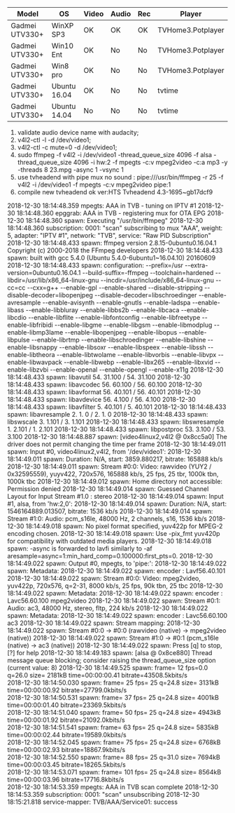 Model|OS|Video|Audio|Rec|Player
-|-|-|-|-|-
Gadmei UTV330+|WinXP SP3|OK|OK|OK|TVHome3.Potplayer
Gadmei UTV330+|Win10 Ent|OK|No|No|TVHome3.Potplayer
Gadmei UTV330+|Win8 pro|OK|No|No|TVHome3.Potplayer
Gadmei UTV330+|Ubuntu 16.04|OK|No|No|tvtime
Gadmei UTV330+|Ubuntu 14.04|No|No|No|tvtime

1. validate audio device name with audacity;
2. v4l2-ctl -l -d /dev/video1;
3. v4l2-ctl -c mute=0 -d /dev/video1;
4. sudo ffmpeg -f v4l2 -i /dev/video1 -thread_queue_size 4096 -f alsa -thread_queue_size 4096 -i hw:2 -f mpegts -c:v mpeg2video -c:a mp3 -y -threads 8 23.mpg -async 1 -vsync 1
5. use tvheadend with pipe mux no sound : pipe:///usr/bin/ffmpeg -r 25 -f v4l2 -i /dev/video1 -f mpegts -c:v mpeg2video pipe:1
6. compile new tvheadend ok ver:HTS Tvheadend 4.3-1695~gb17dcf9

2018-12-30 18:14:48.359 mpegts: AAA in TVB - tuning on IPTV #1
2018-12-30 18:14:48.360 epggrab: AAA in TVB - registering mux for OTA EPG
2018-12-30 18:14:48.360 spawn: Executing "/usr/bin/ffmpeg"
2018-12-30 18:14:48.360 subscription: 0001: "scan" subscribing to mux "AAA", weight: 5, adapter: "IPTV #1", network: "TVB", service: "Raw PID Subscription"
2018-12-30 18:14:48.433 spawn: ffmpeg version 2.8.15-0ubuntu0.16.04.1 Copyright (c) 2000-2018 the FFmpeg developers
2018-12-30 18:14:48.433 spawn:   built with gcc 5.4.0 (Ubuntu 5.4.0-6ubuntu1~16.04.10) 20160609
2018-12-30 18:14:48.433 spawn:   configuration: --prefix=/usr --extra-version=0ubuntu0.16.04.1 --build-suffix=-ffmpeg --toolchain=hardened --libdir=/usr/lib/x86_64-linux-gnu --incdir=/usr/include/x86_64-linux-gnu --cc=cc --cxx=g++ --enable-gpl --enable-shared --disable-stripping --disable-decoder=libopenjpeg --disable-decoder=libschroedinger --enable-avresample --enable-avisynth --enable-gnutls --enable-ladspa --enable-libass --enable-libbluray --enable-libbs2b --enable-libcaca --enable-libcdio --enable-libflite --enable-libfontconfig --enable-libfreetype --enable-libfribidi --enable-libgme --enable-libgsm --enable-libmodplug --enable-libmp3lame --enable-libopenjpeg --enable-libopus --enable-libpulse --enable-librtmp --enable-libschroedinger --enable-libshine --enable-libsnappy --enable-libsoxr --enable-libspeex --enable-libssh --enable-libtheora --enable-libtwolame --enable-libvorbis --enable-libvpx --enable-libwavpack --enable-libwebp --enable-libx265 --enable-libxvid --enable-libzvbi --enable-openal --enable-opengl --enable-x11g
2018-12-30 18:14:48.433 spawn:   libavutil      54. 31.100 / 54. 31.100
2018-12-30 18:14:48.433 spawn:   libavcodec     56. 60.100 / 56. 60.100
2018-12-30 18:14:48.433 spawn:   libavformat    56. 40.101 / 56. 40.101
2018-12-30 18:14:48.433 spawn:   libavdevice    56.  4.100 / 56.  4.100
2018-12-30 18:14:48.433 spawn:   libavfilter     5. 40.101 /  5. 40.101
2018-12-30 18:14:48.433 spawn:   libavresample   2.  1.  0 /  2.  1.  0
2018-12-30 18:14:48.433 spawn:   libswscale      3.  1.101 /  3.  1.101
2018-12-30 18:14:48.433 spawn:   libswresample   1.  2.101 /  1.  2.101
2018-12-30 18:14:48.433 spawn:   libpostproc    53.  3.100 / 53.  3.100
2018-12-30 18:14:48.887 spawn: [video4linux2,v4l2 @ 0x8cc5a0] The driver does not permit changing the time per frame
2018-12-30 18:14:49.011 spawn: Input #0, video4linux2,v4l2, from '/dev/video1':
2018-12-30 18:14:49.011 spawn:   Duration: N/A, start: 3859.880217, bitrate: 165888 kb/s
2018-12-30 18:14:49.011 spawn:     Stream #0:0: Video: rawvideo (YUY2 / 0x32595559), yuyv422, 720x576, 165888 kb/s, 25 fps, 25 tbr, 1000k tbn, 1000k tbc
2018-12-30 18:14:49.012 spawn: Home directory not accessible: Permission denied
2018-12-30 18:14:49.014 spawn: Guessed Channel Layout for  Input Stream #1.0 : stereo
2018-12-30 18:14:49.014 spawn: Input #1, alsa, from 'hw:2,0':
2018-12-30 18:14:49.014 spawn:   Duration: N/A, start: 1546164889.013507, bitrate: 1536 kb/s
2018-12-30 18:14:49.014 spawn:     Stream #1:0: Audio: pcm_s16le, 48000 Hz, 2 channels, s16, 1536 kb/s
2018-12-30 18:14:49.018 spawn: No pixel format specified, yuv422p for MPEG-2 encoding chosen.
2018-12-30 18:14:49.018 spawn: Use -pix_fmt yuv420p for compatibility with outdated media players.
2018-12-30 18:14:49.018 spawn: -async is forwarded to lavfi similarly to -af aresample=async=1:min_hard_comp=0.100000:first_pts=0.
2018-12-30 18:14:49.022 spawn: Output #0, mpegts, to 'pipe:':
2018-12-30 18:14:49.022 spawn:   Metadata:
2018-12-30 18:14:49.022 spawn:     encoder         : Lavf56.40.101
2018-12-30 18:14:49.022 spawn:     Stream #0:0: Video: mpeg2video, yuv422p, 720x576, q=2-31, 8000 kb/s, 25 fps, 90k tbn, 25 tbc
2018-12-30 18:14:49.022 spawn:     Metadata:
2018-12-30 18:14:49.022 spawn:       encoder         : Lavc56.60.100 mpeg2video
2018-12-30 18:14:49.022 spawn:     Stream #0:1: Audio: ac3, 48000 Hz, stereo, fltp, 224 kb/s
2018-12-30 18:14:49.022 spawn:     Metadata:
2018-12-30 18:14:49.022 spawn:       encoder         : Lavc56.60.100 ac3
2018-12-30 18:14:49.022 spawn: Stream mapping:
2018-12-30 18:14:49.022 spawn:   Stream #0:0 -> #0:0 (rawvideo (native) -> mpeg2video (native))
2018-12-30 18:14:49.022 spawn:   Stream #1:0 -> #0:1 (pcm_s16le (native) -> ac3 (native))
2018-12-30 18:14:49.022 spawn: Press [q] to stop, [?] for help
2018-12-30 18:14:49.183 spawn: [alsa @ 0x8ce880] Thread message queue blocking; consider raising the thread_queue_size option (current value: 8)
2018-12-30 18:14:49.525 spawn: frame=   12 fps=0.0 q=26.0 size=    2181kB time=00:00:00.41 bitrate=43508.5kbits/s    
2018-12-30 18:14:50.030 spawn: frame=   25 fps= 25 q=24.8 size=    3131kB time=00:00:00.92 bitrate=27799.0kbits/s    
2018-12-30 18:14:50.531 spawn: frame=   37 fps= 25 q=24.8 size=    4001kB time=00:00:01.40 bitrate=23369.5kbits/s    
2018-12-30 18:14:51.040 spawn: frame=   50 fps= 25 q=24.8 size=    4943kB time=00:00:01.92 bitrate=21092.0kbits/s    
2018-12-30 18:14:51.541 spawn: frame=   63 fps= 25 q=24.8 size=    5835kB time=00:00:02.44 bitrate=19589.0kbits/s    
2018-12-30 18:14:52.045 spawn: frame=   75 fps= 25 q=24.8 size=    6768kB time=00:00:02.93 bitrate=18867.9kbits/s    
2018-12-30 18:14:52.550 spawn: frame=   88 fps= 25 q=31.0 size=    7694kB time=00:00:03.45 bitrate=18265.5kbits/s    
2018-12-30 18:14:53.071 spawn: frame=  101 fps= 25 q=24.8 size=    8564kB time=00:00:03.96 bitrate=17716.8kbits/s    
2018-12-30 18:14:53.359 mpegts: AAA in TVB scan complete
2018-12-30 18:14:53.359 subscription: 0001: "scan" unsubscribing
2018-12-30 18:15:21.818 service-mapper: TVB/AAA/Service01: success
